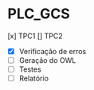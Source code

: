 # PLC_GCS

[x] TPC1
[] TPC2
  - [x] Verificação de erros
  - [ ] Geração do OWL
  - [ ] Testes
  - [ ] Relatório
